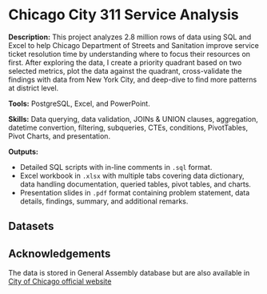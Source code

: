# Chicago City 311 Service Analysis

**Description:** This project analyzes 2.8 million rows of data using SQL and Excel to help Chicago Department of Streets and Sanitation improve service ticket resolution time by understanding where to focus their resources on first. After exploring the data, I create a priority quadrant based on two selected metrics, plot the data against the quadrant, cross-validate the findings with data from New York City, and deep-dive to find more patterns at district level.

**Tools:** PostgreSQL, Excel, and PowerPoint.

**Skills:** Data querying, data validation, JOINs & UNION clauses, aggregation, datetime convertion, filtering, subqueries, CTEs, conditions, PivotTables, Pivot Charts, and presentation.

**Outputs:**  
- Detailed SQL scripts with in-line comments in `.sql` format.
- Excel workbook in `.xlsx` with multiple tabs covering data dictionary, data handling documentation, queried tables, pivot tables, and charts.
- Presentation slides in `.pdf` format containing problem statement, data details, findings, summary, and additional remarks.

## Datasets

## Acknowledgements
The data is stored in General Assembly database but are also available in [City of Chicago official website](https://data.cityofchicago.org/)
